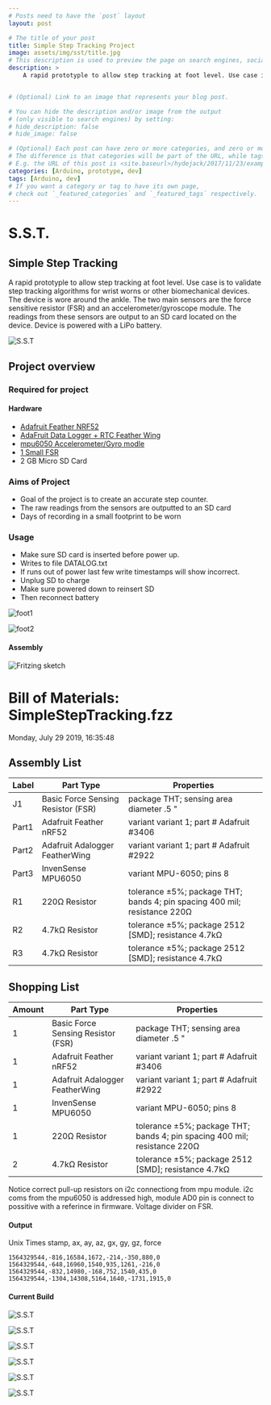 ```yaml
---
# Posts need to have the `post` layout
layout: post

# The title of your post
title: Simple Step Tracking Project
image: assets/img/sst/title.jpg
# This description is used to preview the page on search engines, social media, etc.
description: >
    A rapid prototyple to allow step tracking at foot level. Use case is to validate step tracking algorithms for wrist worns or other biomechanical devices. The device is wore around the ankle. The two main sensors are the force sensitive resistor (FSR) and an accelerometer/gyroscope module. The readings from these sensors are output to an SD card located on the device. Device is powered with a LiPo battery.


# (Optional) Link to an image that represents your blog post.

# You can hide the description and/or image from the output
# (only visible to search engines) by setting:
# hide_description: false
# hide_image: false

# (Optional) Each post can have zero or more categories, and zero or more tags.
# The difference is that categories will be part of the URL, while tags will not.
# E.g. the URL of this post is <site.baseurl>/hydejack/2017/11/23/example-content/
categories: [Arduino, prototype, dev]
tags: [Arduino, dev]
# If you want a category or tag to have its own page,
# check out `_featured_categories` and `_featured_tags` respectively.
---
```


#  S.S.T.
## Simple Step Tracking

A rapid prototyple to allow step tracking at foot level. Use case is to validate step tracking algorithms for wrist worns or other biomechanical devices. The device is wore around the ankle. The two main sensors are the force sensitive resistor (FSR) and an accelerometer/gyroscope module. The readings from these sensors are output to an SD card located on the device. Device is powered with a LiPo battery.

![S.S.T ](assets/img/sst/steptrackerimage.png)

## Project overview
### Required for project 
#### Hardware
- [Adafruit Feather NRF52](https://learn.adafruit.com/bluefruit-nrf52-feather-learning-guide?view=all)
-  [AdaFruit Data Logger + RTC Feather Wing](https://www.adafruit.com/product/2922)
- [mpu6050 Accelerometer/Gyro modle](https://store.invensense.com/datasheets/invensense/MPU-6050_DataSheet_V3%204.pdf)
- [1 Small FSR](https://www.adafruit.com/product/166?gclid=Cj0KCQjwj_XpBRCCARIsAItJiuTcrXpMGNeuTHYRj1z0Lm8RHtkYdx6qYQlsoPKe9_s6JMVDyEAw94IaAk0qEALw_wcB)
- 2 GB Micro SD Card

### Aims of Project
- Goal of the project is to create an accurate step counter. 
- The raw readings from the sensors are outputted to an SD card
- Days of recording in a small footprint to be worn

### Usage
- Make sure SD card is inserted before power up. 
- Writes to file DATALOG.txt
- If runs out of power last few write timestamps will show incorrect.
- Unplug SD to charge
- Make sure powered down to reinsert SD
- Then reconnect battery

![foot1](assets/img/sst/foot1.jpg)

![foot2](assets/img/sst/foot1.jpg)




#### Assembly
![Fritzing sketch](assets/img/sst/SimpleStepTracking_bb.png)

<body>
<h1>Bill of Materials: SimpleStepTracking.fzz</h1>
<p class="meta">Monday, July 29 2019, 16:35:48</p>
<h2>Assembly List</h2>
<table>

  <thead>
   <tr>
    <th>Label</th>
    <th>Part Type</th>
    <th>Properties</th>
    </tr>
  </thead>
  <tbody>
  <tr>
    <td>J1</td>
    <td>Basic Force Sensing Resistor (FSR)</td>
    <td class="props">package THT; sensing area diameter .5 "</td>
</tr><tr>
    <td>Part1</td>
    <td>Adafruit Feather nRF52</td>
    <td class="props">variant variant 1; part # Adafruit #3406</td>
</tr><tr>
    <td>Part2</td>
    <td>Adafruit Adalogger FeatherWing</td>
    <td class="props">variant variant 1; part # Adafruit #2922</td>
</tr><tr>
    <td>Part3</td>
    <td>InvenSense MPU6050</td>
    <td class="props">variant MPU-6050; pins 8</td>
</tr><tr>
    <td>R1</td>
    <td>220Ω Resistor</td>
    <td class="props">tolerance ±5%; package THT; bands 4; pin spacing 400 mil; resistance 220Ω</td>
</tr><tr>
    <td>R2</td>
    <td>4.7kΩ Resistor</td>
    <td class="props">tolerance ±5%; package 2512 [SMD]; resistance 4.7kΩ</td>
</tr><tr>
    <td>R3</td>
    <td>4.7kΩ Resistor</td>
    <td class="props">tolerance ±5%; package 2512 [SMD]; resistance 4.7kΩ</td>
</tr>
  </tbody>
</table>
<h2>Shopping List</h2>
<table>
  <thead>
	<tr>
    <th>Amount</th>
    <th>Part Type</th>
    <th>Properties</th>
    </tr>
  </thead>
  <tbody>
<tr>
    <td>1</td>
    <td>Basic Force Sensing Resistor (FSR)</td>
    <td class="props">package THT; sensing area diameter .5 "</td>
</tr><tr>
    <td>1</td>
    <td>Adafruit Feather nRF52</td>
    <td class="props">variant variant 1; part # Adafruit #3406</td>
</tr><tr>
    <td>1</td>
    <td>Adafruit Adalogger FeatherWing</td>
    <td class="props">variant variant 1; part # Adafruit #2922</td>
</tr><tr>
    <td>1</td>
    <td>InvenSense MPU6050</td>
    <td class="props">variant MPU-6050; pins 8</td>
</tr><tr>
    <td>1</td>
    <td>220Ω Resistor</td>
    <td class="props">tolerance ±5%; package THT; bands 4; pin spacing 400 mil; resistance 220Ω</td>
</tr><tr>
    <td>2</td>
    <td>4.7kΩ Resistor</td>
    <td class="props">tolerance ±5%; package 2512 [SMD]; resistance 4.7kΩ</td>
</tr>
  </tbody>
</table>
</body>
</html>

Notice correct pull-up resistors on i2c connectiong from mpu module. i2c coms from the mpu6050 is addressed high, module AD0 pin is connect to possitive with a referince in firmware. Voltage divider on FSR.

#### Output
Unix Times stamp, ax, ay, az, gx, gy, gz, force
```
1564329544,-816,16584,1672,-214,-350,880,0
1564329544,-648,16960,1540,935,1261,-216,0
1564329544,-832,14980,-168,752,1540,435,0
1564329544,-1304,14308,5164,1640,-1731,1915,0
```

#### Current Build

![S.S.T ](assets/img/sst/sst1.jpg)

![S.S.T ](assets/img/sst/sst2.jpg)

![S.S.T ](assets/img/sst/sst3.jpg)

![S.S.T ](assets/img/sst/sst4.jpg)

![S.S.T ](assets/img/sst/sst5.jpg)

![S.S.T ](assets/img/sst/sst6.jpg)